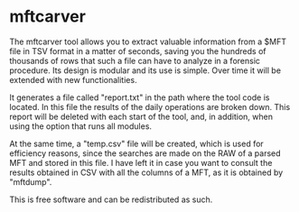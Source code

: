 # mftcarver

The mftcarver tool allows you to extract valuable information from a $MFT file in TSV format in a matter of seconds, saving you the hundreds of thousands of rows that such a file can have to analyze in a forensic procedure. Its design is modular and its use is simple. Over time it will be extended with new functionalities.

It generates a file called "report.txt" in the path where the tool code is located. In this file the results of the daily operations are broken down. This report will be deleted with each start of the tool, and, in addition, when using the option that runs all modules.

At the same time, a "temp.csv" file will be created, which is used for efficiency reasons, since the searches are made on the RAW of a parsed MFT and stored in this file. I have left it in case you want to consult the results obtained in CSV with all the columns of a MFT, as it is obtained by "mftdump".

This is free software and can be redistributed as such.  
